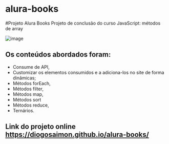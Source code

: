 # alura-books

#Projeto Alura Books
Projeto de conclusão do curso JavaScript: métodos de array

![image](https://github.com/DiogoSaimon/alura-books/assets/86212446/40a33822-77eb-4acd-a294-c8bd234ef71d)

## Os conteúdos abordados foram:
- Consume de API,
- Customizar os elementos consumidos e a adiciona-los no site de forma dinâmicas;
- Métodos forEach, 
- Métodos filter, 
- Métodos map, 
- Métodos sort
- Métodos reduce,
- Ternários.

## Link do projeto online https://diogosaimon.github.io/alura-books/
